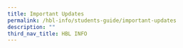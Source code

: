 ```yaml
---
title: Important Updates
permalink: /hbl-info/students-guide/important-updates
description: ""
third_nav_title: HBL INFO
---
```

